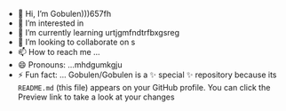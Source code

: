 - 👋 Hi, I’m Gobulen)))657fh
- 👀 I’m interested in 
- 🌱 I’m currently learning  urtjgmfndtrfbxgsreg
- 💞️ I’m looking to collaborate on s
- 📫 How to reach me ...
- 😄 Pronouns: ...mhdgumkgju
- ⚡ Fun fact: ...
Gobulen/Gobulen is a ✨ special ✨ repository because its `README.md` (this file) appears on your GitHub profile.
You can click the Preview link to take a look at your changes
